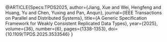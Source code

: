 @ARTICLE{Specs:TPDS2025,
  author={Jiang, Xue and Wei, Hengfeng and Huang, Yu and Chen, Yuxing and Pan, Anqun},
  journal={IEEE Transactions on Parallel and Distributed Systems},
  title={A Generic Specification Framework for Weakly Consistent Replicated Data Types},
  year={2025},
  volume={36},
  number={6},
  pages={1338-1353},
  doi={10.1109/TPDS.2025.3533546}
}